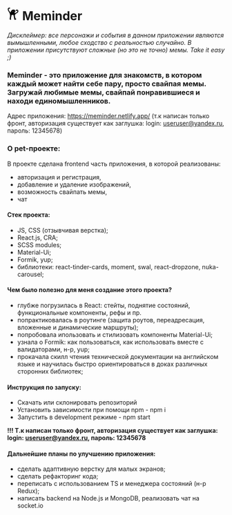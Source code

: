 # ![Meminder Logo](https://github.com/maruost/meminder/blob/main/logo-for-readme.jpg) Meminder

*Дисклеймер: все персонажи и события в данном приложении являются вымышленными, любое сходство с реальностью случайно. В приложении присутствуют сложные (но это не точно) мемы. Take it easy ;)*

### Meminder - это приложение для знакомств, в котором каждый может найти себе пару, просто свайпая мемы. Загружай любимые мемы, свайпай понравившиеся и находи единомышленников. 

Адрес приложения: https://meminder.netlify.app/ (т.к написан только фронт, авторизация существует как заглушка: login: useruser@yandex.ru, пароль: 12345678)

### О pet-проекте: 
В проекте сделана frontend часть приложения, в которой реализованы: 
* авторизация и регистрация, 
* добавление и удаление изображений, 
* возможность свайпать мемы, 
* чат

#### Стек проекта: 
* JS, CSS (отзывчивая верстка);
* React.js, CRA;
* SCSS modules;
* Material-Ui;
* Formik, yup;
* библиотеки: react-tinder-cards, moment, swal, react-dropzone, nuka-carousel;

#### Чем было полезно для меня создание этого проекта? 
* глубже погрузилась в React: стейты, поднятие состояний, функциональные компоненты, рефы и пр.
* попрактиковалась в роутинге (защита роутов, переадресация, вложенные и динамические маршруты);
* попробовала ипользовать и стилизовать компоненты Material-Ui;
* узнала о Formik: как пользоваться, как использовать вместе с валидаторами, н-р, yup; 
* прокачала скилл чтения технической документации на английском языке и научилась быстро ориентироваться в доках различных сторонних библиотек;

#### Инструкция по запуску: 
* Скачать или склонировать репозиторий
* Установить зависимости при помощи npm - npm i
* Запустить в development режиме - npm start

**!!! Т.к написан только фронт, авторизация существует как заглушка: login: useruser@yandex.ru, пароль: 12345678**

#### Дальнейшие планы по улучшению приложения: 
* сделать адаптивную верстку для малых экранов;
* сделать рефакторинг кода;
* переписать с использованием TS и менеджера состояний (н-р Redux);
* написать backend на Node.js и MongoDB, реализовать чат на socket.io


